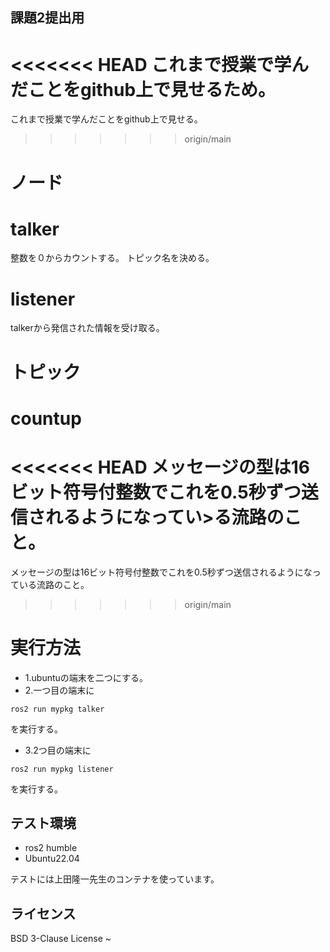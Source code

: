 ## 課題2提出用
<<<<<<< HEAD
これまで授業で学んだことをgithub上で見せるため。
=======
これまで授業で学んだことをgithub上で見せる。

>>>>>>> origin/main
# ノード
# talker
整数を０からカウントする。
トピック名を決める。
# listener
talkerから発信された情報を受け取る。

# トピック
# countup
<<<<<<< HEAD
メッセージの型は16ビット符号付整数でこれを0.5秒ずつ送信されるようになってい>る流路のこと。
=======
メッセージの型は16ビット符号付整数でこれを0.5秒ずつ送信されるようになっている流路のこと。
>>>>>>> origin/main

# 実行方法
* 1.ubuntuの端末を二つにする。
* 2.一つ目の端末に
```
ros2 run mypkg talker
```
を実行する。
* 3.2つ目の端末に
```
ros2 run mypkg listener
```
を実行する。
## テスト環境

* ros2 humble
* Ubuntu22.04

テストには上田隆一先生のコンテナを使っています。
## ライセンス
BSD 3-Clause License
~
